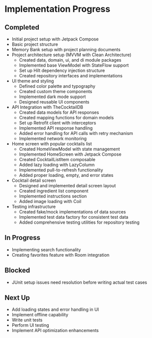 # Implementation Progress

## Completed
- Initial project setup with Jetpack Compose
- Basic project structure
- Memory Bank setup with project planning documents
- Project architecture setup (MVVM with Clean Architecture)
  - Created data, domain, ui, and di module packages
  - Implemented base ViewModel with StateFlow support
  - Set up Hilt dependency injection structure
  - Created repository interfaces and implementations
- UI theme and styling
  - Defined color palette and typography
  - Created custom theme components
  - Implemented dark mode support
  - Designed reusable UI components
- API Integration with TheCocktailDB
  - Created data models for API responses
  - Created mapping functions for domain models
  - Set up Retrofit client with interceptors
  - Implemented API response handling
  - Added error handling for API calls with retry mechanism
  - Implemented network monitoring
- Home screen with popular cocktails list
  - Created HomeViewModel with state management
  - Implemented HomeScreen with Jetpack Compose
  - Created CocktailListItem composable
  - Added lazy loading with LazyColumn
  - Implemented pull-to-refresh functionality
  - Added proper loading, empty, and error states
- Cocktail detail screen
  - Designed and implemented detail screen layout
  - Created ingredient list component
  - Implemented instructions section
  - Added image loading with Coil
- Testing infrastructure
  - Created fake/mock implementations of data sources
  - Implemented test data factory for consistent test data
  - Added comprehensive testing utilities for repository testing

## In Progress
- Implementing search functionality
- Creating favorites feature with Room integration

## Blocked
- JUnit setup issues need resolution before writing actual test cases

## Next Up
- Add loading states and error handling in UI
- Implement offline capability
- Write unit tests
- Perform UI testing
- Implement API optimization enhancements